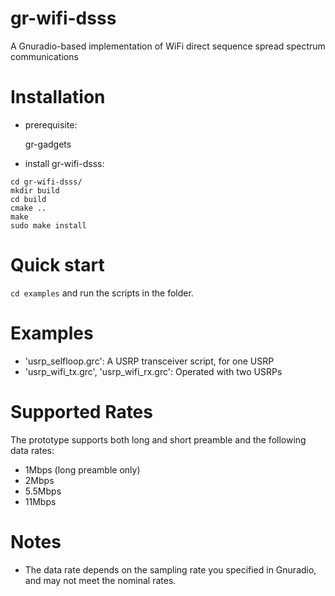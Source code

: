 # gr-wifi-dsss
A Gnuradio-based implementation of WiFi direct sequence spread spectrum communications

# Installation

- prerequisite:

    gr-gadgets

- install gr-wifi-dsss:
```
cd gr-wifi-dsss/
mkdir build
cd build
cmake ..
make
sudo make install
```
# Quick start 

`cd examples` and run the scripts in the folder. 

# Examples
- 'usrp_selfloop.grc': A USRP transceiver script, for one USRP
- 'usrp_wifi_tx.grc', 'usrp_wifi_rx.grc': Operated with two USRPs

# Supported Rates
The prototype supports both long and short preamble and the following data rates:
- 1Mbps (long preamble only)
- 2Mbps
- 5.5Mbps
- 11Mbps

# Notes
- The data rate depends on the sampling rate you specified in Gnuradio, and may not meet the nominal rates.
